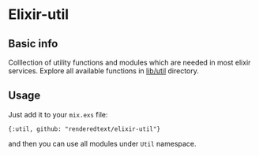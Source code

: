 # Elixir-util

## Basic info

Colllection of utility functions and modules which are needed in most elixir services.
Explore all available functions in [lib/util](lib/util) directory.

## Usage

Just add it to your `mix.exs` file:
```
{:util, github: "renderedtext/elixir-util"}
```
and then you can use all modules under `Util` namespace.

